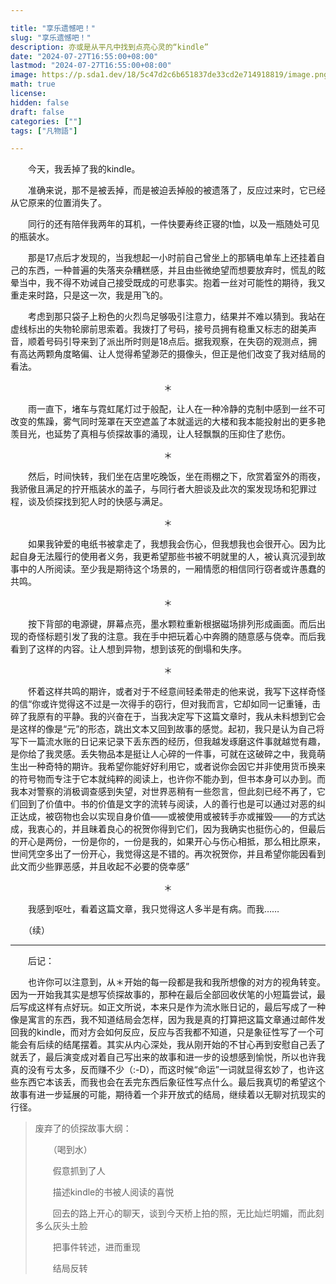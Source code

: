 ```yaml
---

title: "享乐遗憾吧！"
slug: "享乐遗憾吧！"
description: 亦或是从平凡中找到点亮心灵的“kindle”
date: "2024-07-27T16:55:00+08:00"
lastmod: "2024-07-27T16:55:00+08:00"
image: https://p.sda1.dev/18/5c47d2c6b651837de33cd2e714918819/image.png
math: true
license: 
hidden: false
draft: false 
categories: [""]
tags: ["凡物語"]

---
```


　　今天，我丢掉了我的kindle。

　　准确来说，那不是被丢掉，而是被迫丢掉般的被遗落了，反应过来时，它已经从它原来的位置消失了。

　　同行的还有陪伴我两年的耳机，一件快要寿终正寝的t恤，以及一瓶随处可见的瓶装水。

　　那是17点后才发现的，当我想起一小时前自己曾坐上的那辆电单车上还挂着自己的东西，一种普遍的失落夹杂糟糕感，并且由些微绝望而想要放弃时，慌乱的眩晕当中，我不得不劝诫自己接受既成的可悲事实。抱着一丝对可能性的期待，我又重走来时路，只是这一次，我是用飞的。

　　考虑到那只袋子上粉色的火烈鸟足够吸引注意力，结果并不难以猜到。我站在虚线标出的失物轮廓前思索着。我拨打了号码，接号员拥有稳重又标志的甜美声音，顺着号码引导来到了派出所时则是18点后。据我观察，在失窃的观测点，拥有高达两颗角度略偏、让人觉得希望渺茫的摄像头，但正是他们改变了我对结局的看法。
　　<center>＊</center>

　　雨一直下，堵车与霓虹尾灯过于般配，让人在一种冷静的克制中感到一丝不可改变的焦躁，雾气同时笼罩在天空遮盖了本就遥远的大楼和我本能投射出的更多艳羡目光，也延势了真相与侦探故事的涌现，让人轻飘飘的压抑住了悲伤。
　　<center>＊</center>

　　然后，时间快转，我们坐在店里吃晚饭，坐在雨棚之下，欣赏着室外的雨夜，我骄傲且满足的拧开瓶装水的盖子，与同行者大胆谈及此次的案发现场和犯罪过程，谈及侦探找到犯人时的快感与满足。
　　<center>＊</center>

　　如果我钟爱的电纸书被拿走了，我想我会伤心，但我想我也会很开心。因为比起自身无法履行的使用者义务，我更希望那些书被不明就里的人，被认真沉浸到故事中的人所阅读。至少我是期待这个场景的，一厢情愿的相信同行窃者或许愚蠢的共鸣。
　　<center>＊</center>

　　按下背部的电源键，屏幕点亮，墨水颗粒重新根据磁场排列形成画面。而后出现的奇怪标题引发了我的注意。我在手中把玩着心中奔腾的随意感与侥幸。而后我看到了这样的内容。让人想到异物，想到该死的倒塌和失序。
　　<center>＊</center>

　　怀着这样共鸣的期许，或者对于不经意间轻柔带走的他来说，我写下这样奇怪的信“你或许觉得这不过是一次得手的窃行，但对我而言，它却如同一记重锤，击碎了我原有的平静。我的兴奋在于，当我决定写下这篇文章时，我从未料想到它会是这样的像是“元”的形态，跳出文本又回到故事的感觉。起初，我只是认为自己将写下一篇流水账的日记来记录下丢东西的经历，但我越发琢磨这件事就越觉有趣，是你给了我灵感。丢失物品本是挺让人心碎的一件事，可就在这破碎之中，我竟萌生出一种奇特的期许。我希望你能好好利用它，或者说你会因它并非使用货币换来的符号物而专注于它本就纯粹的阅读上，也许你不能办到，但书本身可以办到。而我本对警察的消极调查感到失望，对世界恶稍有一些怨言，但此刻已经不再了，它们回到了价值中。书的价值是文字的流转与阅读，人的善行也是可以通过对恶的纠正达成，被窃物也会以实现自身价值——或被使用或被转手亦或摧毁——的方式达成，我衷心的，并且昧着良心的祝贺你得到它们，因为我确实也挺伤心的，但最后的开心是两份，一份是你的，一份是我的，如果开心与伤心相抵，那么相比原来，世间凭空多出了一份开心，我觉得这是不错的。再次祝贺你，并且希望你能因看到此文而少些罪恶感，并且收起不必要的侥幸感”
　　<center>＊</center>

　　我感到呕吐，看着这篇文章，我只觉得这人多半是有病。而我……

　　（续）

---------
　　后记：

　　也许你可以注意到，从＊开始的每一段都是我和我所想像的对方的视角转变。因为一开始我其实是想写侦探故事的，那种在最后全部回收伏笔的小短篇尝试，最后写成这样有点好玩。如正文所说，本来只是作为流水账日记的，最后写成了一种像是寓言的东西，我不知道结局会怎样，因为我是真的打算把这篇文章通过邮件发回我的kindle，而对方会如何反应，反应与否我都不知道，只是象征性写了一个可能会有后续的结尾摆着。其实从内心深处，我从刚开始的不甘心再到安慰自己丢了就丢了，最后演变成对着自己写出来的故事和进一步的设想感到愉悦，所以也许我真的没有亏太多，反而赚不少（:-D），而这时候“命运”一词就显得玄妙了，也许这些东西它本该丢，而我也会在丢完东西后象征性写点什么。最后我真切的希望这个故事有进一步延展的可能，期待着一个非开放式的结局，继续着以无聊对抗现实的行径。

> 废弃了的侦探故事大纲：
> 
>　　（喝到水）
>
>　　假意抓到了人
>
>　　描述kindle的书被人阅读的喜悦
>
>　　回去的路上开心的聊天，谈到今天桥上拍的照，无比灿烂明媚，而此刻多么灰头土脸
>
>　　把事件转述，进而重现
>
>　　结局反转
　　